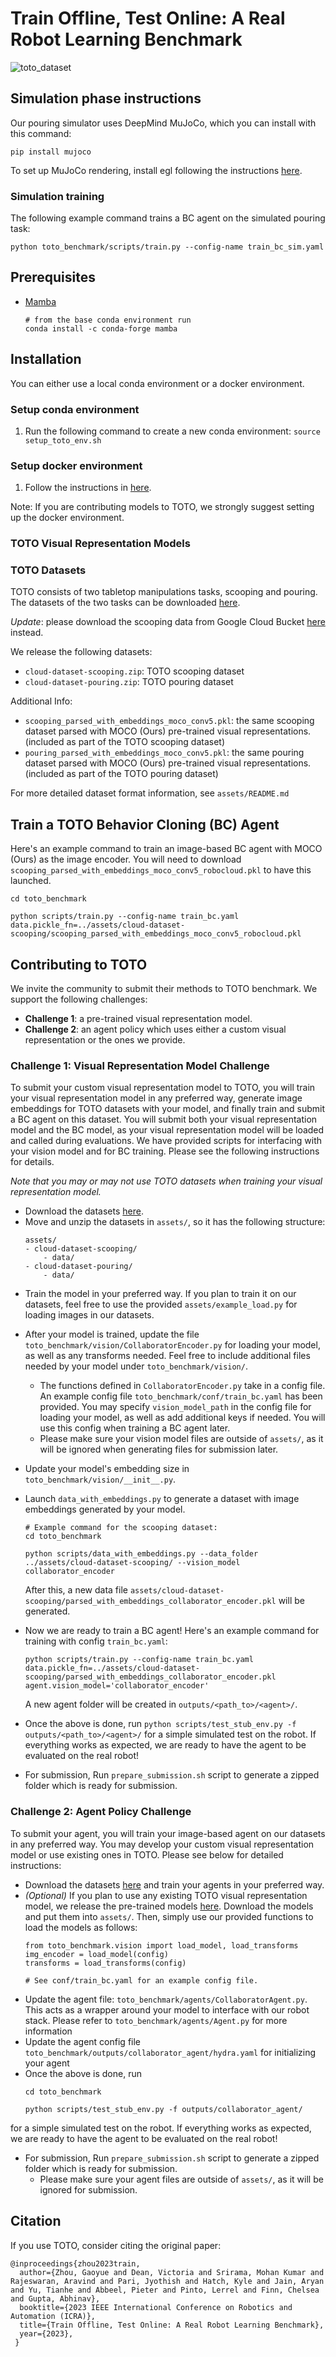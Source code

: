 # Train Offline, Test Online: A Real Robot Learning Benchmark
<!-- TODO: add teaser figures, some setup/task images, etc  -->
![toto_dataset](docs/images/toto_dataset.gif)

## Simulation phase instructions
Our pouring simulator uses DeepMind MuJoCo, which you can install with this command:
  ```
  pip install mujoco
  ```
To set up MuJoCo rendering, install egl following the instructions [here](https://pytorch.org/rl/reference/generated/knowledge_base/MUJOCO_INSTALLATION.html#prerequisite-for-rendering-all-mujoco-versions).

### Simulation training
The following example command trains a BC agent on the simulated pouring task:
  ```
python toto_benchmark/scripts/train.py --config-name train_bc_sim.yaml
  ```
  
## Prerequisites
- [Mamba](https://mamba.readthedocs.io/en/latest/installation.html)
  ```
  # from the base conda environment run
  conda install -c conda-forge mamba
  ```

## Installation
You can either use a local conda environment or a docker environment.

### Setup conda environment
1. Run the following command to create a new conda environment: ```source setup_toto_env.sh```

### Setup docker environment
1. Follow the instructions in [here](https://github.com/AGI-Labs/toto_benchmark/blob/main/docker/README.md).

Note: If you are contributing models to TOTO, we strongly suggest setting up the docker environment.

### TOTO Visual Representation Models
### TOTO Datasets
<!-- TODO: need to update the dataset link after google drive clean up -->
TOTO consists of two tabletop manipulations tasks, scooping and pouring. The datasets of the two tasks can be downloaded [here](https://drive.google.com/drive/folders/1JGPGjCqUP4nUOAxY3Fpx3PjUQ_loo7fc?usp=share_link).

*Update*: please download the scooping data from Google Cloud Bucket [here](https://console.cloud.google.com/storage/browser/toto-dataset) instead.

<!-- TODO: update link to dataset README.md file. May consider create a dataset/ folder and add the readme into the repo -->
We release the following datasets: 
- `cloud-dataset-scooping.zip`: TOTO scooping dataset
- `cloud-dataset-pouring.zip`: TOTO pouring dataset

Additional Info:
- `scooping_parsed_with_embeddings_moco_conv5.pkl`: the same scooping dataset parsed with MOCO (Ours) pre-trained visual representations. (included as part of the TOTO scooping dataset) 
- `pouring_parsed_with_embeddings_moco_conv5.pkl`: the same pouring dataset parsed with MOCO (Ours) pre-trained visual representations. 
(included as part of the TOTO pouring dataset)

For more detailed dataset format information, see `assets/README.md`

## Train a TOTO Behavior Cloning (BC) Agent
Here's an example command to train an image-based BC agent with MOCO (Ours) as the image encoder. You will need to download `scooping_parsed_with_embeddings_moco_conv5_robocloud.pkl` to have this launched.

```
cd toto_benchmark
 
python scripts/train.py --config-name train_bc.yaml data.pickle_fn=../assets/cloud-dataset-scooping/scooping_parsed_with_embeddings_moco_conv5_robocloud.pkl
```

<!-- TODO: instructions on training agents with other vision representations? need to parse the dataset, etc -->

## Contributing to TOTO

 We invite the community to submit their methods to TOTO benchmark. We support the following challenges:

- **Challenge 1**: a pre-trained visual representation model. 
- **Challenge 2**: an agent policy which uses either a custom visual representation or the ones we provide.

### Challenge 1: Visual Representation Model Challenge

To submit your custom visual representation model to TOTO, you will train your visual representation model in any preferred way, generate image embeddings for TOTO datasets with your model, and finally train and submit a BC agent on this dataset. You will submit both your visual representation model and the BC model, as your visual representation model will be loaded and called during evaluations. We have provided scripts for interfacing with your vision model and for BC training. Please see the following instructions for details. 

*Note that you may or may not use TOTO datasets when training your visual representation model.*

<!-- TODO: mention somewhere the assumption that our BC pipeline assume your image embedding to be a 1D vector? -->
- Download the datasets [here](https://drive.google.com/drive/folders/1JGPGjCqUP4nUOAxY3Fpx3PjUQ_loo7fc?usp=share_link).
- Move and unzip the datasets in `assets/`, so it has the following structure:
    ```
    assets/
    - cloud-dataset-scooping/
        - data/
    - cloud-dataset-pouring/
        - data/
    ```
- Train the model in your preferred way. If you plan to train it on our datasets, feel free to use the provided `assets/example_load.py` for loading images in our datasets.
<!-- TODO: add example_load.py to github, and update this with a link -->

- After your model is trained, update the file `toto_benchmark/vision/CollaboratorEncoder.py` for loading your model, as well as any transforms needed. Feel free to include additional files needed by your model under `toto_benchmark/vision/`.
    - The functions defined in `CollaboratorEncoder.py` take in a config file. An example config file `toto_benchmark/conf/train_bc.yaml` has been provided. You may specify `vision_model_path` in the config file for loading your model, as well as add additional keys if needed. You will use this config when training a BC agent later.
    - Please make sure your vision model files are outside of `assets/`, as it will be ignored when generating files for submission later.

- Update your model's embedding size in `toto_benchmark/vision/__init__.py`.
- Launch `data_with_embeddings.py` to generate a dataset with image embeddings generated by your model. 

    ```
    # Example command for the scooping dataset: 
    cd toto_benchmark

    python scripts/data_with_embeddings.py --data_folder ../assets/cloud-dataset-scooping/ --vision_model collaborator_encoder 
    ```
    After this, a new data file `assets/cloud-dataset-scooping/parsed_with_embeddings_collaborator_encoder.pkl` will be generated. 
- Now we are ready to train a BC agent! Here's an example command for training with config `train_bc.yaml`:
    ```
    python scripts/train.py --config-name train_bc.yaml data.pickle_fn=../assets/cloud-dataset-scooping/parsed_with_embeddings_collaborator_encoder.pkl agent.vision_model='collaborator_encoder'
    ```
    A new agent folder will be created in `outputs/<path_to>/<agent>/`.
- Once the above is done, run `python scripts/test_stub_env.py -f outputs/<path_to>/<agent>/` for a simple simulated test on the robot. If everything works as expected, we are ready to have the agent to be evaluated on the real robot!
- For submission, Run ```prepare_submission.sh``` script to generate a zipped folder which is ready for submission.

### Challenge 2: Agent Policy Challenge
To submit your agent, you will train your image-based agent on our datasets in any preferred way. You may develop your custom visual representation model or use existing ones in TOTO. Please see below for detailed instructions: 
- Download the datasets [here](https://drive.google.com/drive/folders/1JGPGjCqUP4nUOAxY3Fpx3PjUQ_loo7fc?usp=share_link) and train your agents in your preferred way.
- *(Optional)* If you plan to use any existing TOTO visual representation model, we release the pre-trained models [here](https://drive.google.com/drive/folders/1iqDIIIalTi3PhAnFjZxesksvFVldK42p?usp=sharing). Download the models and put them into `assets/`. Then, simply use our provided functions to load the models as follows:
    ```
    from toto_benchmark.vision import load_model, load_transforms
    img_encoder = load_model(config)
    transforms = load_transforms(config)
    
    # See conf/train_bc.yaml for an example config file.
    ``` 
- Update the agent file: `toto_benchmark/agents/CollaboratorAgent.py`. This acts as a wrapper around your model to interface with our robot stack. Please refer to `toto_benchmark/agents/Agent.py` for more information
- Update the agent config file `toto_benchmark/outputs/collaborator_agent/hydra.yaml` for initializing your agent
- Once the above is done, run 
    ```
    cd toto_benchmark

    python scripts/test_stub_env.py -f outputs/collaborator_agent/
    ``` 
for a simple simulated test on the robot. If everything works as expected, we are ready to have the agent to be evaluated on the real robot!
- For submission, Run ```prepare_submission.sh``` script to generate a zipped folder which is ready for submission.
    - Please make sure your agent files are outside of `assets/`, as it will be ignored for submission.

## Citation

If you use TOTO, consider citing the original paper:

```
@inproceedings{zhou2023train,
  author={Zhou, Gaoyue and Dean, Victoria and Srirama, Mohan Kumar and Rajeswaran, Aravind and Pari, Jyothish and Hatch, Kyle and Jain, Aryan and Yu, Tianhe and Abbeel, Pieter and Pinto, Lerrel and Finn, Chelsea and Gupta, Abhinav},
  booktitle={2023 IEEE International Conference on Robotics and Automation (ICRA)}, 
  title={Train Offline, Test Online: A Real Robot Learning Benchmark}, 
  year={2023},
 }
```
